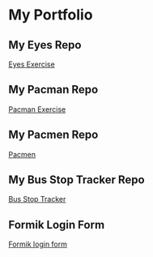 # My Portfolio
## My Eyes Repo
<a href="https://bermudaog.github.io/eyes/"> Eyes Exercise </a>
## My Pacman Repo
<a href="https://bermudaog.github.io/pacman/"> Pacman Exercise </a>
## My Pacmen Repo
<a href="https://bermudaog.github.io/Pacmen/"> Pacmen </a>
## My Bus Stop Tracker Repo
<a href="https://bermudaog.github.io/BusStopTracker/"> Bus Stop Tracker </a>
## Formik Login Form
<a href="https://bermudaog.github.io/formik-login-form/"> Formik login form </a>
